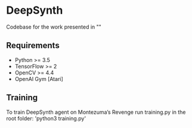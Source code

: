 # DeepSynth
Codebase for the work presented in ""

## Requirements
- Python >= 3.5
- TensorFlow >= 2
- OpenCV >= 4.4
- OpenAI Gym [Atari]

## Training

To train DeepSynth agent on Montezuma’s Revenge run training.py in the root folder:
'python3 training.py'


